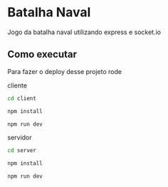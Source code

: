 # Batalha Naval

Jogo da batalha naval utilizando express e socket.io


## Como executar

Para fazer o deploy desse projeto rode

cliente
```bash
cd client

npm install

npm run dev
```
servidor
```bash
cd server

npm install

npm run dev
```